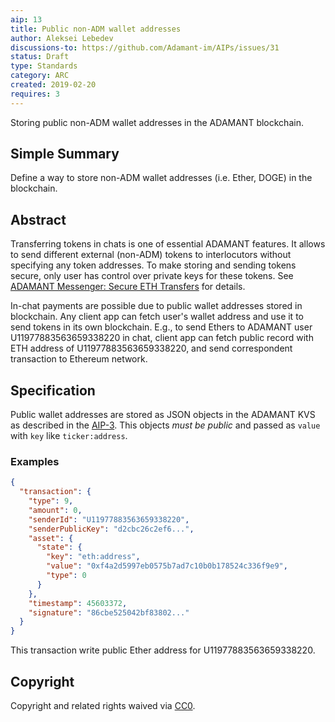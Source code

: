 ```yaml
---
aip: 13
title: Public non-ADM wallet addresses
author: Aleksei Lebedev
discussions-to: https://github.com/Adamant-im/AIPs/issues/31
status: Draft
type: Standards
category: ARC
created: 2019-02-20
requires: 3
---
```


Storing public non-ADM wallet addresses in the ADAMANT blockchain.

## Simple Summary

Define a way to store non-ADM wallet addresses (i.e. Ether, DOGE) in the blockchain.

## Abstract

Transferring tokens in chats is one of essential ADAMANT features. It allows to send different external (non-ADM) tokens to interlocutors without specifying any token addresses. To make storing and sending tokens secure, only user has control over private keys for these tokens. See [ADAMANT Messenger: Secure ETH Transfers](https://medium.com/adamant-im/adamant-messenger-secure-eth-transfers-b27984a3ce05) for details.

In-chat payments are possible due to public wallet addresses stored in blockchain. Any client app can fetch user's wallet address and use it to send tokens in its own blockchain. E.g., to send Ethers to ADAMANT user U11977883563659338220 in chat, client app can fetch public record with ETH address of U11977883563659338220, and send correspondent transaction to Ethereum network.

## Specification

Public wallet addresses are stored as JSON objects in the ADAMANT KVS as described in the [AIP-3](https://aips.adamant.im/AIPS/aip-3). This objects *must be public* and passed as `value` with `key` like `ticker:address`.

### Examples

``` json
{
  "transaction": {
    "type": 9,
    "amount": 0,
    "senderId": "U11977883563659338220",
    "senderPublicKey": "d2cbc26c2ef6...",
    "asset": {
      "state": {
        "key": "eth:address",
        "value": "0xf4a2d5997eb0575b7ad7c10b0b178524c336f9e9",
        "type": 0
      }
    },
    "timestamp": 45603372,
    "signature": "86cbe525042bf83802..."
  }
}

```

This transaction write public Ether address for U11977883563659338220.

## Copyright

Copyright and related rights waived via [CC0](https://creativecommons.org/publicdomain/zero/1.0/).
